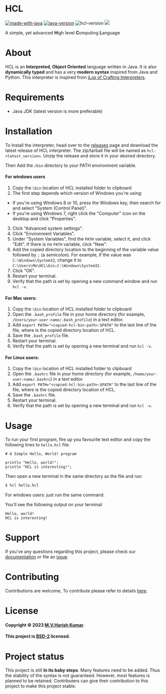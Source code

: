 # HCL
[![made-with-java](https://img.shields.io/badge/Made%20with-Java-orange?&logo=java&logoColor=white)](https://www.oracle.com/in/java/)
[![java-version](https://img.shields.io/badge/Java-v18.0.1.1-orange)](https://www.oracle.com/in/java/)
![hcl-version](https://img.shields.io/badge/HCL-v1.0.0-blue)
<a href="https://codeclimate.com/github/harishtpj/HCL/maintainability"><img src="https://api.codeclimate.com/v1/badges/3a263ecd67ac61522f2f/maintainability" /></a>

A simple, yet advanced **H**igh level **C**omputing **L**anguage

# About
HCL is an **Interpreted, Object Oriented** language written in Java. It is also **dynamically typed** and has a 
very **modern syntax** inspired from Java and Python. This interpreter is inspired from [jLox of Crafting 
Interpreters](https://craftinginterpreters.com/).

# Requirements
- Java JDK (latest version is more preferable)

# Installation
To Install the interpreter, head over to the [releases](https://github.com/harishtpj/HCL/releases) page and 
download the latest release of HCL interpreter. The zip/tarball file will be named as `hcl-<latest_version>`.
Unzip the release and store it in your desired directory.

Then Add the `/bin` directory to your PATH environment variable.


#### For windows users

1. Copy the `\bin` location of HCL installed folder to clipboard
2. The first step depends which version of Windows you're using:
  * If you're using Windows 8 or 10, press the Windows key, then search for and
    select "System (Control Panel)".
  * If you're using Windows 7, right click the "Computer" icon on the desktop
    and click "Properties".
3. Click "Advanced system settings".
4. Click "Environment Variables".
5. Under "System Variables", find the `PATH` variable, select it, and click
   "Edit". If there is no `PATH` variable, click "New".
6. Add the copied directory location to the beginning of the variable value followed by `;` (a
   semicolon). For example, if the value was `C:\Windows\System32`, change it to
   `C:\Users\Me\HCL\bin;C:\Windows\System32`.
7. Click "OK".
8. Restart your terminal.
9. Verify that the path is set by opening a new command window and run `hcl -v`.

#### For Mac users:

1. Copy the `\bin` location of HCL installed folder to clipboard
2. Open the `.bash_profile` file in your home directory (for example,
   `/Users/your-user-name/.bash_profile`) in a text editor.
3. Add `export PATH="<copied-hcl-bin-path>:$PATH"` to the last line of the file, where
   *<copied-hcl-bin-path>* is the copied directory location of HCL.
4. Save the `.bash_profile` file.
5. Restart your terminal.
6. Verify that the path is set by opening a new terminal and run `hcl -v`.

#### For Linux users:

1. Copy the `\bin` location of HCL installed folder to clipboard
1. Open the `.bashrc` file in your home directory (for example,
   `/home/your-user-name/.bashrc`) in a text editor.
2. Add `export PATH="<copied-hcl-bin-path>:$PATH"` to the last line of the file, where
   *<copied-hcl-bin-path>* is the copied directory location of HCL.
3. Save the `.bashrc` file.
4. Restart your terminal.
5. Verify that the path is set by opening a new terminal and run `hcl -v`.

# Usage
To run your first program, fire up you favourite text editor and copy the following lines to `hello.hcl` file:
```hcl
# A Simple Hello, World! program

println "Hello, world!";
println "HCL is interesting!";
```

Then open a new terminal in the same directory as the file and run:
```bash
$ hcl hello.hcl
```

For windows users: just run the same command.

You'll see the following output on your terminal:

```
Hello, world!
HCL is interesting!
```

# Support
If you've any questions regarding this project, please check our [documentation](https://harish-kumar.gitbook.io/hcl-docs/) or file an [issue](https://github.com/harishtpj/HCL/issues/new).

# Contributing
Contributions are welcome, To contribute please refer to details [here](https://github.com/harishtpj/HCL/blob/master/CONTRIBUTING.md).

<!--# Authors and acknowledgment
-- TODO -->

# License
#### Copyright © 2023 [M.V.Harish Kumar](https://github.com/harishtpj). <br>
#### This project is [BSD-2](https://github.com/harishtpj/HCL/blob/master/LICENSE) licensed.

# Project status
This project is still **In its baby steps**. Many features need to be added. Thus the stability of the syntax is not guaranteed. However, most features is planned to be retained. Contributers can give their contribution to this project to make this project stable.
